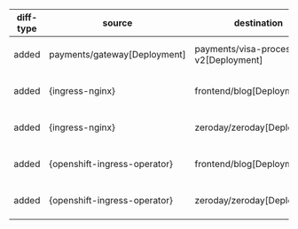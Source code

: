 | diff-type | source | destination | ref1 | ref2 | workloads-diff-info |
|-----------|--------|-------------|------|------|---------------------|
| added | payments/gateway[Deployment] | payments/visa-processor-v2[Deployment] | No Connections | TCP 8080 | workload payments/visa-processor-v2[Deployment] added |
| added | {ingress-nginx} | frontend/blog[Deployment] | No Connections | TCP 8080 | workload frontend/blog[Deployment] added |
| added | {ingress-nginx} | zeroday/zeroday[Deployment] | No Connections | TCP 8080 | workload zeroday/zeroday[Deployment] added |
| added | {openshift-ingress-operator} | frontend/blog[Deployment] | No Connections | TCP 8080 | workload frontend/blog[Deployment] added |
| added | {openshift-ingress-operator} | zeroday/zeroday[Deployment] | No Connections | TCP 8080 | workload zeroday/zeroday[Deployment] added |